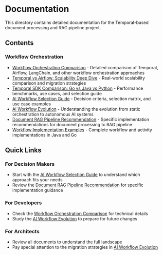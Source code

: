 # Documentation

This directory contains detailed documentation for the Temporal-based document processing and RAG pipeline project.

## Contents

### Workflow Orchestration
- [Workflow Orchestration Comparison](./workflow-orchestration-comparison.md) - Detailed comparison of Temporal, Airflow, LangChain, and other workflow orchestration approaches
- [Temporal vs Airflow: Scalability Deep Dive](./temporal-vs-airflow-scalability.md) - Real-world scalability comparison and migration strategies
- [Temporal SDK Comparison: Go vs Java vs Python](./temporal-sdk-comparison.md) - Performance benchmarks, use cases, and selection guide
- [AI Workflow Selection Guide](./ai-workflow-selection-guide.md) - Decision criteria, selection matrix, and use case examples
- [AI Workflow Evolution](./ai-workflow-evolution.md) - Understanding the evolution from static orchestration to autonomous AI systems
- [Document RAG Pipeline Recommendation](./document-rag-pipeline-recommendation.md) - Specific implementation recommendations for document processing to RAG pipeline
- [Workflow Implementation Examples](./workflow-implementation-examples.md) - Complete workflow and activity implementations in Java and Go

## Quick Links

### For Decision Makers
- Start with the [AI Workflow Selection Guide](./ai-workflow-selection-guide.md) to understand which approach fits your needs
- Review the [Document RAG Pipeline Recommendation](./document-rag-pipeline-recommendation.md) for specific implementation guidance

### For Developers
- Check the [Workflow Orchestration Comparison](./workflow-orchestration-comparison.md) for technical details
- Study the [AI Workflow Evolution](./ai-workflow-evolution.md) to prepare for future changes

### For Architects
- Review all documents to understand the full landscape
- Pay special attention to the migration strategies in [AI Workflow Evolution](./ai-workflow-evolution.md)